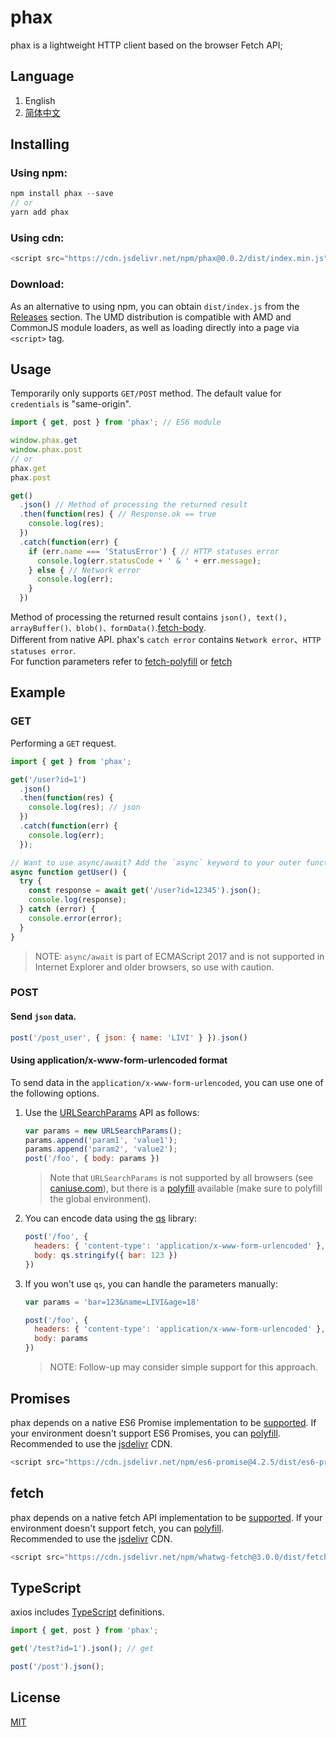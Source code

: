 # phax
phax is a lightweight HTTP client based on the browser Fetch API;
## Language
1. English
2. [简体中文](https://github.com/DvShu/phax/wiki/%E4%B8%AD%E6%96%87%E6%96%87%E6%A1%A3 "简体中文")
## Installing
### Using npm:
```javascript
npm install phax --save
// or
yarn add phax
```
### Using cdn:
```javascript
<script src="https://cdn.jsdelivr.net/npm/phax@0.0.2/dist/index.min.js"></script>
```
### Download:
As an alternative to using npm, you can obtain `dist/index.js` from the [Releases](https://github.com/DvShu/phax/releases "Releases") section. The UMD distribution is compatible with AMD and CommonJS module loaders, as well as loading directly into a page via `<script>` tag.
## Usage
Temporarily only supports `GET/POST` method. The default value for `credentials` is "same-origin".
```javascript
import { get, post } from 'phax'; // ES6 module

window.phax.get
window.phax.post
// or
phax.get
phax.post

get()
  .json() // Method of processing the returned result
  .then(function(res) { // Response.ok == true
    console.log(res);
  })
  .catch(function(err) {
    if (err.name === 'StatusError') { // HTTP statuses error
      console.log(err.statusCode + ' & ' + err.message);
    } else { // Network error
      console.log(err);
    }
  })
```
Method of processing the returned result contains `json(), text(), arrayBuffer()、blob()、formData()`.[fetch-body](https://developer.mozilla.org/en-US/docs/Web/API/Fetch_API/Using_Fetch#Body 'fetch-body').<br>
Different from native API. phax's `catch error` contains `Network error`、`HTTP statuses error`.<br>
For function parameters refer to [fetch-polyfill](https://github.com/github/fetch "fetch-polyfill") or [fetch](https://developer.mozilla.org/en-US/docs/Web/API/Fetch_API "fetch")
## Example
### GET
Performing a `GET` request.
```javascript
import { get } from 'phax';

get('/user?id=1')
  .json()
  .then(function(res) {
    console.log(res); // json
  })
  .catch(function(err) {
    console.log(err);
  });

// Want to use async/await? Add the `async` keyword to your outer function/method.
async function getUser() {
  try {
    const response = await get('/user?id=12345').json();
    console.log(response);
  } catch (error) {
    console.error(error);
  }
}
```
> NOTE: `async/await` is part of ECMAScript 2017 and is not supported in Internet Explorer and older browsers, so use with caution.
### POST
#### Send `json` data.
```javascript
post('/post_user', { json: { name: 'LIVI' } }).json()
```
#### Using application/x-www-form-urlencoded format
 To send data in the `application/x-www-form-urlencoded`, you can use one of the following options.
 1. Use the [URLSearchParams](https://developer.mozilla.org/en-US/docs/Web/API/URLSearchParams "URLSearchParams") API as follows:
     ```javascript
     var params = new URLSearchParams();
     params.append('param1', 'value1');
     params.append('param2', 'value2');
     post('/foo', { body: params })
     ```
     > Note that `URLSearchParams` is not supported by all browsers (see [caniuse.com](https://caniuse.com/#feat=urlsearchparams "can i use URLSearchParams")), but there is a [polyfill](https://github.com/WebReflection/url-search-params "URLSearchParams polyfill") available (make sure to polyfill the global environment).
 2. You can encode data using the [qs](https://github.com/ljharb/qs "qs") library:
    ```javascript
    post('/foo', {
      headers: { 'content-type': 'application/x-www-form-urlencoded' },
      body: qs.stringify({ bar: 123 })
    })
    ```
 3. If you won't use `qs`, you can handle the parameters manually:
    ```javascript
    var params = 'bar=123&name=LIVI&age=18'

    post('/foo', {
      headers: { 'content-type': 'application/x-www-form-urlencoded' },
      body: params
    })
    ```
    > NOTE: Follow-up may consider simple support for this approach.
## Promises
phax depends on a native ES6 Promise implementation to be [supported](https://caniuse.com/promises "promises-supported"). If your environment doesn't support ES6 Promises, you can [polyfill](https://github.com/stefanpenner/es6-promise "es6-promise").<br/>
Recommended to use the [jsdelivr](https://www.jsdelivr.com "jsdelivr") CDN.
```javascript
<script src="https://cdn.jsdelivr.net/npm/es6-promise@4.2.5/dist/es6-promise.auto.min.js"></script>
```
## fetch
phax depends on a native fetch API implementation to be [supported](https://caniuse.com/fetch "fetch-supported"). If your environment doesn't support fetch, you can [polyfill](https://github.com/github/fetch "fetch-polyfill").<br/>
Recommended to use the [jsdelivr](https://www.jsdelivr.com "jsdelivr") CDN.
```javascript
<script src="https://cdn.jsdelivr.net/npm/whatwg-fetch@3.0.0/dist/fetch.umd.min.js"></script>
```
## TypeScript
axios includes [TypeScript](https://www.typescriptlang.org/ "TypeScript") definitions.
```javascript
import { get, post } from 'phax';

get('/test?id=1').json(); // get

post('/post').json();
```
## License
[MIT](https://github.com/DvShu/phax/blob/master/LICENSE "MIT")
